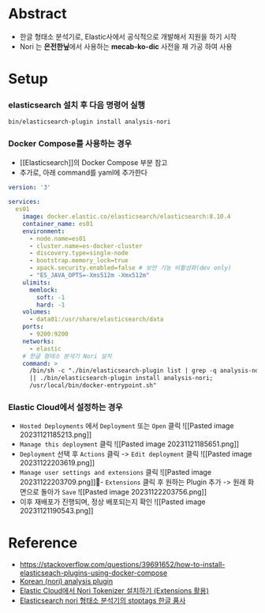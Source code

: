 # Abstract
- 한글 형태소 분석기로, Elastic사에서 공식적으로 개발해서 지원을 하기 시작
- Nori 는 **은전한닢**에서 사용하는 **mecab-ko-dic** 사전을 재 가공 하여 사용
# Setup
### elasticsearch 설치 후 다음 명령어 실행
```bash
bin/elasticsearch-plugin install analysis-nori
```
### Docker Compose를 사용하는 경우
- [[Elasticsearch]]의 Docker Compose 부분 참고
- 추가로, 아래 command를 yaml에 추가한다
```yaml
version: '3'  
  
services:
  es01  
    image: docker.elastic.co/elasticsearch/elasticsearch:8.10.4
    container_name: es01
    environment:
      - node.name=es01
      - cluster.name=es-docker-cluster
      - discovery.type=single-node
      - bootstrap.memory_lock=true
      - xpack.security.enabled=false # 보안 기능 비활성화(dev only)
      - "ES_JAVA_OPTS=-Xms512m -Xmx512m"
    ulimits:
      memlock:
        soft: -1
        hard: -1
    volumes:
      - data01:/usr/share/elasticsearch/data
    ports:
      - 9200:9200
    networks:
      - elastic
    # 한글 형태소 분석기 Nori 설치
    command: >
      /bin/sh -c "./bin/elasticsearch-plugin list | grep -q analysis-nori
      || ./bin/elasticsearch-plugin install analysis-nori; 
      /usr/local/bin/docker-entrypoint.sh"
```
### Elastic Cloud에서 설정하는 경우
- `Hosted Deployments` 에서 `Deployment` 또는 `Open` 클릭
![[Pasted image 20231121185213.png]]
- `Manage this deployment` 클릭
![[Pasted image 20231121185651.png]]
- `Deployment` 선택 후 `Actions` 클릭 -> `Edit deployment` 클릭
![[Pasted image 20231122203619.png]]
- `Manage user settings and extensions` 클릭
![[Pasted image 20231122203709.png]]- `Extensions` 클릭 후 원하는 Plugin 추가 -> 원래 화면으로 돌아가 `Save`
![[Pasted image 20231122203756.png]]
- 이후 재배포가 진행되며, 정상 배포되는지 확인
![[Pasted image 20231121190543.png]]
# Reference
- https://stackoverflow.com/questions/39691652/how-to-install-elasticseach-plugins-using-docker-compose
- [Korean (nori) analysis plugin](https://www.elastic.co/guide/en/elasticsearch/plugins/current/analysis-nori.html)
- [Elastic Cloud에서 Nori Tokenizer 설치하기 (Extensions 활용)](https://dianakang.tistory.com/52)
- [Elasticsearch nori 형태소 분석기의 stoptags 한글 품사](https://smin1620.tistory.com/285)